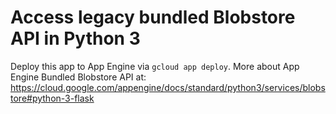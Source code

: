 # Access legacy bundled Blobstore API in Python 3

Deploy this app to App Engine via `gcloud app deploy`. More about App Engine
Bundled Blobstore API at:
https://cloud.google.com/appengine/docs/standard/python3/services/blobstore#python-3-flask
